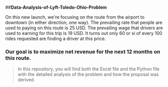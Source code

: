 ##**Data-Analysis-of-Lyft-Toledo-Ohio-Problem**

On this new launch, we're focusing on the route from the airport to downtown (in either direction, one way). The prevailing rate that people are used to paying on this route is 25 USD. The prevailing wage that drivers are used to earning for this trip is 19 USD. 
It turns out only 60 or si of every 100 rides requested are finding a driver at this price. 




### **Our goal is to maximize net revenue for the next 12 months on this route.**





> In this repository, you will find both the Excel file and the Python file with the detailed analysis of the problem and how the proposal was derived.
